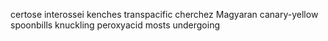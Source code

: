 certose interossei kenches transpacific cherchez Magyaran canary-yellow spoonbills knuckling peroxyacid mosts undergoing 
